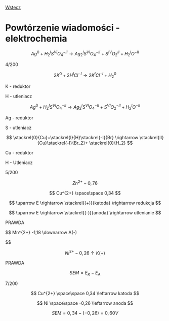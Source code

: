[Wstecz](../chemia.md)

# Powtórzenie wiadomości - elektrochemia

$$
Ag^0+H^I_2S^{VI}O^{-II}_4 \rightarrow Ag^I_2S^{VI}O^{-II}_4+S^{IV}O^{II}_2+H^{I}_2O^{-II}
$$

4/200

$$
2K^0+2H^ICl^{-I} \rightarrow 2K^ICl^{-I}+H^0_2
$$

K - reduktor

H - utleniacz

$$
Ag^0+H^I_2S^{VI}O^{-II}_4 \rightarrow Ag^I_2S^{VI}O^{-II}_4+S^{VI}O^{-II}_2+H^{I}_2O^{-II}
$$

Ag - reduktor

S - utleniacz

$$
\stackrel{0}{Cu}+\stackrel{I}{H}\stackrel{-I}{Br} \rightarrow \stackrel{II}{Cu}\stackrel{-I}{Br_2}+ \stackrel{0}{H_2}
$$

Cu - reduktor

H - Utleniacz

5/200

$$
Zn^{2+} -0,76
$$

$$
Cu^{2+} \space\space 0,34
$$

$$
\uparrow E \rightarrow \stackrel{(+)}{katoda} \rightarrow redukcja
$$

$$
\uparrow E \rightarrow \stackrel{(-)}{anoda} \rightarrow utlenianie
$$

PRAWDA

$$
Mn^{2+} -1,18 \downarrow A(-)


$$

$$
Ni^{2+} -0,26 \uparrow K(+)
$$

PRAWDA

$$
SEM=E_K-E_A
$$

7/200

$$
Cu^{2+} \space\space 0,34 \leftarrow katoda
$$

$$
Ni \space\space -0,26 \leftarrow anoda
$$

$$
SEM=0,34-(-0,26)=0,60V
$$

